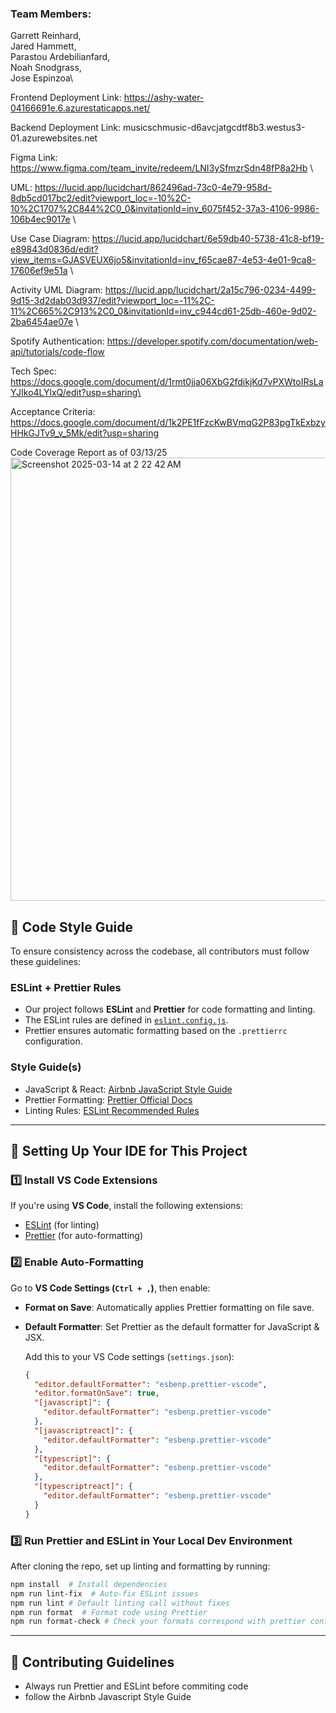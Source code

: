 ### Team Members:

Garrett Reinhard,\
Jared Hammett,\
Parastou Ardebilianfard,\
Noah Snodgrass,\
Jose Espinzoa\

Frontend Deployment Link: https://ashy-water-04166691e.6.azurestaticapps.net/

Backend Deployment Link: musicschmusic-d6avcjatgcdtf8b3.westus3-01.azurewebsites.net

Figma Link: https://www.figma.com/team_invite/redeem/LNI3ySfmzrSdn48fP8a2Hb \

UML: https://lucid.app/lucidchart/862496ad-73c0-4e79-958d-8db5cd017bc2/edit?viewport_loc=-10%2C-10%2C1707%2C844%2C0_0&invitationId=inv_6075f452-37a3-4106-9986-106b4ec9017e \

Use Case Diagram: https://lucid.app/lucidchart/6e59db40-5738-41c8-bf19-e89843d0836d/edit?view_items=GJASVEUX6jo5&invitationId=inv_f65cae87-4e53-4e01-9ca8-17606ef9e51a \

Activity UML Diagram: https://lucid.app/lucidchart/2a15c796-0234-4499-9d15-3d2dab03d937/edit?viewport_loc=-11%2C-11%2C665%2C913%2C0_0&invitationId=inv_c944cd61-25db-460e-9d02-2ba6454ae07e \

Spotify Authentication: https://developer.spotify.com/documentation/web-api/tutorials/code-flow

Tech Spec: https://docs.google.com/document/d/1rmt0jja06XbG2fdikjKd7vPXWtoIRsLaYJIko4LYlxQ/edit?usp=sharing\

Acceptance Criteria: https://docs.google.com/document/d/1k2PE1fFzcKwBVmqG2P83pgTkExbzyHHkGJTv9_v_5Mk/edit?usp=sharing

Code Coverage Report as of 03/13/25\
<img width="709" alt="Screenshot 2025-03-14 at 2 22 42 AM" src="https://github.com/user-attachments/assets/a1ff0a59-a9fd-4c0d-8c1d-bcb667ab63ce" />

## 📌 Code Style Guide

To ensure consistency across the codebase, all contributors must follow these guidelines:

### **ESLint + Prettier Rules**

- Our project follows **ESLint** and **Prettier** for code formatting and linting.
- The ESLint rules are defined in [`eslint.config.js`](./eslint.config.js).
- Prettier ensures automatic formatting based on the `.prettierrc` configuration.

### **Style Guide(s)**

- JavaScript & React: [Airbnb JavaScript Style Guide](https://github.com/airbnb/javascript)
- Prettier Formatting: [Prettier Official Docs](https://prettier.io/docs/en/options.html)
- Linting Rules: [ESLint Recommended Rules](https://eslint.org/docs/latest/rules/)

---

## 🔧 Setting Up Your IDE for This Project

### **1️⃣ Install VS Code Extensions**

If you're using **VS Code**, install the following extensions:

- [ESLint](https://marketplace.visualstudio.com/items?itemName=dbaeumer.vscode-eslint) (for linting)
- [Prettier](https://marketplace.visualstudio.com/items?itemName=esbenp.prettier-vscode) (for auto-formatting)

### **2️⃣ Enable Auto-Formatting**

Go to **VS Code Settings (`Ctrl + ,`)**, then enable:

- **Format on Save**: Automatically applies Prettier formatting on file save.
- **Default Formatter**: Set Prettier as the default formatter for JavaScript & JSX.

  Add this to your VS Code settings (`settings.json`):

  ```json
  {
    "editor.defaultFormatter": "esbenp.prettier-vscode",
    "editor.formatOnSave": true,
    "[javascript]": {
      "editor.defaultFormatter": "esbenp.prettier-vscode"
    },
    "[javascriptreact]": {
      "editor.defaultFormatter": "esbenp.prettier-vscode"
    },
    "[typescript]": {
      "editor.defaultFormatter": "esbenp.prettier-vscode"
    },
    "[typescriptreact]": {
      "editor.defaultFormatter": "esbenp.prettier-vscode"
    }
  }
  ```

### **3️⃣ Run Prettier and ESLint in Your Local Dev Environment**

After cloning the repo, set up linting and formatting by running:

```sh
npm install  # Install dependencies
npm run lint-fix  # Auto-fix ESLint issues
npm run lint # Default linting call without fixes
npm run format  # Format code using Prettier
npm run format-check # Check your formats correspond with prettier configuration
```

---

## 🤝 Contributing Guidelines

- Always run Prettier and ESLint before commiting code
- follow the Airbnb Javascript Style Guide
